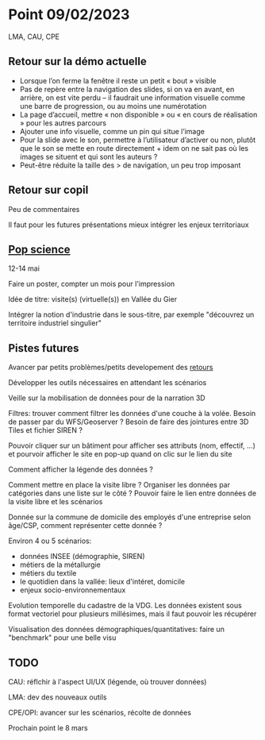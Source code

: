 # Point 09/02/2023

LMA, CAU, CPE

## Retour sur la démo actuelle

-	Lorsque l’on ferme la fenêtre il reste un petit « bout » visible
-	Pas de repère entre la navigation des slides, si on va en avant, en arrière, on est vite perdu – il faudrait une information visuelle comme une barre de progression, ou au moins une numérotation
-	La page d’accueil, mettre « non disponible » ou « en cours de réalisation » pour les autres parcours
-	Ajouter une info visuelle, comme un pin qui situe l’image
-	Pour la slide avec le son, permettre à l’utilisateur d’activer ou non, plutôt que le son se mette en route directement + idem on ne sait pas où les images se situent et qui sont les auteurs ?
-	Peut-être réduite la taille des > de navigation, un peu trop imposant 

## Retour sur copil

Peu de commentaires

Il faut pour les futures présentations mieux intégrer les enjeux territoriaux

## [Pop science](https://popsciences.universite-lyon.fr/le_festival/)

12-14 mai

Faire un poster, compter un mois pour l'impression

Idée de titre: visite(s) (virtuelle(s)) en Vallée du Gier

Intégrer la notion d'industrie dans le sous-titre, par exemple "découvrez un territoire industriel singulier"

## Pistes futures

Avancer par petits problèmes/petits developement des [retours](#retour-sur-la-démo-actuelle)

Développer les outils nécessaires en attendant les scénarios

Veille sur la mobilisation de données pour de la narration 3D

Filtres: trouver comment filtrer les données d'une couche à la volée. Besoin de passer par du WFS/Geoserver ? Besoin de faire des jointures entre 3D Tiles et fichier SIREN ?

Pouvoir cliquer sur un bâtiment pour afficher ses attributs (nom, effectif, ...) et pourvoir afficher le site en pop-up quand on clic sur le lien du site

Comment afficher la légende des données ?

Comment mettre en place la visite libre ? Organiser les données par catégories dans une liste sur le côté ? Pouvoir faire le lien entre données de la visite libre et les scénarios

Donnée sur la commune de domicile des employés d'une entreprise selon âge/CSP, comment représenter cette donnée ?

Environ 4 ou 5 scénarios:

- données INSEE (démographie, SIREN)
- métiers de la métallurgie
- métiers du textile
- le quotidien dans la vallée: lieux d'intéret, domicile
- enjeux socio-environnementaux

Evolution temporelle du cadastre de la VDG. Les données existent sous format vectoriel pour plusieurs millésimes, mais il faut pouvoir les récupérer

Visualisation des données démographiques/quantitatives: faire un "benchmark" pour une belle visu

## TODO

CAU: réflchir à l'aspect UI/UX (légende, où trouver données)

LMA: dev des nouveaux outils

CPE/OPI: avancer sur les scénarios, récolte de données

Prochain point le 8 mars

